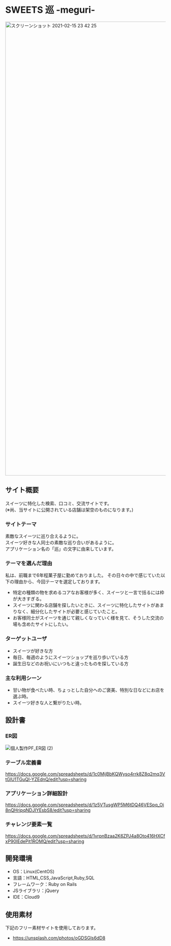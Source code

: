 # SWEETS 巡 -meguri-
<img width="1428" alt="スクリーンショット 2021-02-15 23 42 25" src="https://user-images.githubusercontent.com/73394977/107960470-057b6200-6fe8-11eb-8f29-3990044e4925.png">

## サイト概要
スイーツに特化した検索、口コミ、交流サイトです。<br>
(※尚、当サイトに公開されている店舗は架空のものになります。)

### サイトテーマ
素敵なスイーツに巡り合えるように。<br>
スイーツ好きな人同士の素敵な巡り合いがあるように。<br>
アプリケーション名の「巡」の文字に由来しています。

### テーマを選んだ理由
私は、前職まで6年程菓子屋に勤めておりました。
その日々の中で感じていた以下の理由から、今回テーマを選定しております。
- 特定の種類の物を求めるコアなお客様が多く、スイーツと一言で括るには枠が大きすぎる。
- スイーツに関わる店舗を探したいときに、スイーツに特化したサイトがあまりなく、細分化したサイトが必要と感じていたこと。
- お客様同士がスイーツを通じて親しくなっていく様を見て、そうした交流の場も含めたサイトにしたい。

### ターゲットユーザ
- スイーツが好きな方
- 毎日、毎週のようにスイーツショップを巡り歩いている方
- 誕生日などのお祝いにいつもと違ったものを探している方

### 主な利用シーン
- 甘い物が食べたい時、ちょっとした自分へのご褒美、特別な日などにお店を選ぶ時。
- スイーツ好きな人と繋がりたい時。

## 設計書
### ER図
![個人製作PF_ER図 (2)](https://user-images.githubusercontent.com/73394977/107859666-4fe0cf80-6e7e-11eb-8c3d-6f376170e5d6.png)

### テーブル定義書
https://docs.google.com/spreadsheets/d/1c0MijBbKQWyso4rrk8Z8q2mq3VtGlU1TGuQI-YZEdnQ/edit?usp=sharing

### アプリケーション詳細設計
https://docs.google.com/spreadsheets/d/1z5VTusgWP5M6tDQ46VESpq_Oi8nQHripqNDJIYEsbS8/edit?usp=sharing

### チャレンジ要素一覧
https://docs.google.com/spreadsheets/d/1vrpnBzaa2K6ZPJ4a8Oto416HXCfxP90IEdePit1ROMQ/edit?usp=sharing

## 開発環境
- OS：Linux(CentOS)
- 言語：HTML,CSS,JavaScript,Ruby,SQL
- フレームワーク：Ruby on Rails
- JSライブラリ：jQuery
- IDE：Cloud9

## 使用素材
下記のフリー素材サイトを使用しております。
- https://unsplash.com/photos/oGDSGls6dD8
